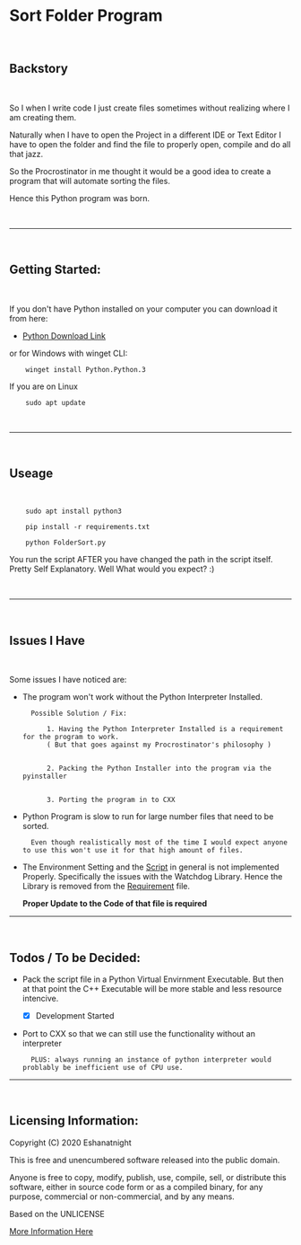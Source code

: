 # Sort Folder Program

</br>

## Backstory

</br>

So I when I write code I just create files sometimes without realizing where I am creating them.

Naturally when I have to open the Project in a different IDE or Text Editor I have to open the folder and find the file to properly open, compile and do all that jazz.

So the Procrostinator in me thought it would be a good idea to create a program that will automate sorting the files.

Hence this Python program was born.

</br>

---

</br>

## Getting Started:

</br>

If you don't have Python installed on your computer you can download it from here:

- [Python Download Link](https://www.python.org/downloads/)

or for Windows with winget CLI:

```terminal
    winget install Python.Python.3
```

If you are on Linux

```terminal
    sudo apt update
```

</br>

---

</br>

## Useage

</br>


```terminal
    sudo apt install python3
```

```terminal
    pip install -r requirements.txt
```

```terminal
    python FolderSort.py
```

You run the script AFTER you have changed the path in the script itself. Pretty Self Explanatory. Well What would you expect? :)

</br>

---

</br>

## Issues I Have

</br>

Some issues I have noticed are:

- The program won't work without the Python Interpreter Installed.

        Possible Solution / Fix:

            1. Having the Python Interpreter Installed is a requirement for the program to work.
            ( But that goes against my Procrostinator's philosophy )


            2. Packing the Python Installer into the program via the pyinstaller


            3. Porting the program in to CXX

- Python Program is slow to run for large number files that need to be sorted.

        Even though realistically most of the time I would expect anyone to use this won't use it for that high amount of files.

- The Environment Setting and the [Script](./src/DownloadSort.py) in general is not implemented Properly. Specifically the issues with the Watchdog Library.
    Hence the Library is removed from the [Requirement](./requirments.txt) file.

    **Proper Update to the Code of that file is required**


---

</br>

## Todos / To be Decided:

- Pack the script file in a Python Virtual Envirnment Executable. But then at that point the C++ Executable will be more stable and less resource intencive.

    - [x] Development Started

- Port to CXX so that we can still use the functionality without an interpreter

        PLUS: always running an instance of python interpreter would problably be inefficient use of CPU use.

---

</br>

## Licensing Information:

Copyright (C) 2020 Eshanatnight

This is free and unencumbered software released into the public domain.

Anyone is free to copy, modify, publish, use, compile, sell, or
distribute this software, either in source code form or as a compiled
binary, for any purpose, commercial or non-commercial, and by any
means.

Based on the UNLICENSE

[More Information Here](./LICENSE)
